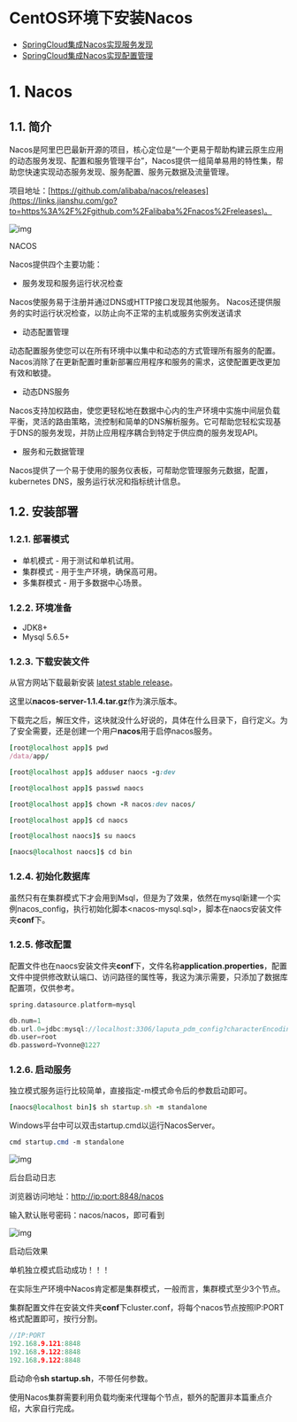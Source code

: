 # CentOS环境下安装Nacos



- [SpringCloud集成Nacos实现服务发现](https://www.jianshu.com/p/ecb789a602c7)
- [SpringCloud集成Nacos实现配置管理](https://www.jianshu.com/p/f8cf6bb36107)

# 1. Nacos

## 1.1. 简介

Nacos是阿里巴巴最新开源的项目，核心定位是“一个更易于帮助构建云原生应用的动态服务发现、配置和服务管理平台”，Nacos提供一组简单易用的特性集，帮助您快速实现动态服务发现、服务配置、服务元数据及流量管理。

项目地址：[https://github.com/alibaba/nacos/releases](https://links.jianshu.com/go?to=https%3A%2F%2Fgithub.com%2Falibaba%2Fnacos%2Freleases)。

![img](https://upload-images.jianshu.io/upload_images/7232803-cfe3ea4660db1da7.png?imageMogr2/auto-orient/strip|imageView2/2/w/1200/format/webp)

NACOS

Nacos提供四个主要功能：

- 服务发现和服务运行状况检查

Nacos使服务易于注册并通过DNS或HTTP接口发现其他服务。 Nacos还提供服务的实时运行状况检查，以防止向不正常的主机或服务实例发送请求

- 动态配置管理

动态配置服务使您可以在所有环境中以集中和动态的方式管理所有服务的配置。Nacos消除了在更新配置时重新部署应用程序和服务的需求，这使配置更改更加有效和敏捷。

- 动态DNS服务

Nacos支持加权路由，使您更轻松地在数据中心内的生产环境中实施中间层负载平衡，灵活的路由策略，流控制和简单的DNS解析服务。它可帮助您轻松实现基于DNS的服务发现，并防止应用程序耦合到特定于供应商的服务发现API。

- 服务和元数据管理

Nacos提供了一个易于使用的服务仪表板，可帮助您管理服务元数据，配置，kubernetes DNS，服务运行状况和指标统计信息。

## 1.2. 安装部署

### 1.2.1. 部署模式

- 单机模式 - 用于测试和单机试用。
- 集群模式 - 用于生产环境，确保高可用。
- 多集群模式 - 用于多数据中心场景。

### 1.2.2. 环境准备

- JDK8+
- Mysql 5.6.5+

### 1.2.3. 下载安装文件

从官方网站下载最新安装 [latest stable release](https://links.jianshu.com/go?to=https%3A%2F%2Fgithub.com%2Falibaba%2Fnacos%2Freleases)。

这里以**nacos-server-1.1.4.tar.gz**作为演示版本。

下载完之后，解压文件，这块就没什么好说的，具体在什么目录下，自行定义。为了安全需要，还是创建一个用户**nacos**用于启停nacos服务。



```ruby
[root@localhost app]$ pwd
/data/app/

[root@localhost app]$ adduser naocs -g:dev

[root@localhost app]$ passwd naocs

[root@localhost app]$ chown -R nacos:dev nacos/

[root@localhost app]$ cd naocs

[root@localhost naocs]$ su naocs

[naocs@localhost naocs]$ cd bin
```

### 1.2.4. 初始化数据库

虽然只有在集群模式下才会用到Msql，但是为了效果，依然在mysql新建一个实例nacos_config，执行初始化脚本<nacos-mysql.sql>，脚本在naocs安装文件夹**conf**下。

### 1.2.5. 修改配置

配置文件也在naocs安装文件夹**conf**下，文件名称**application.properties**，配置文件中提供修改默认端口、访问路径的属性等，我这为演示需要，只添加了数据库配置项，仅供参考。



```dart
spring.datasource.platform=mysql

db.num=1
db.url.0=jdbc:mysql://localhost:3306/laputa_pdm_config?characterEncoding=utf8&connectTimeout=1000&socketTimeout=3000&autoReconnect=true
db.user=root
db.password=Yvonne@1227
```

### 1.2.6. 启动服务

独立模式服务运行比较简单，直接指定-m模式命令后的参数启动即可。



```ruby
[naocs@localhost bin]$ sh startup.sh -m standalone
```

Windows平台中可以双击startup.cmd以运行NacosServer。



```css
cmd startup.cmd -m standalone
```

![img](https://upload-images.jianshu.io/upload_images/7232803-0c279a859c3a7ad1.png?imageMogr2/auto-orient/strip|imageView2/2/w/1200/format/webp)

后台启动日志

浏览器访问地址：[http://ip:port:8848/nacos](https://links.jianshu.com/go?to=http%3A%2F%2Fip%3Aport%3A8848%2Fnacos)

输入默认账号密码：nacos/nacos，即可看到

![img](https://upload-images.jianshu.io/upload_images/7232803-2b7238f83f0ff5a7.png?imageMogr2/auto-orient/strip|imageView2/2/w/1200/format/webp)

启动后效果

单机独立模式启动成功！！！

在实际生产环境中Nacos肯定都是集群模式，一般而言，集群模式至少3个节点。

集群配置文件在安装文件夹**conf**下cluster.conf，将每个nacos节点按照IP:PORT格式配置即可，按行分割。



```cpp
//IP:PORT
192.168.9.121:8848
192.168.9.122:8848
192.168.9.122:8848
```

启动命令**sh startup.sh**，不带任何参数。

使用Nacos集群需要利用负载均衡来代理每个节点，额外的配置非本篇重点介绍，大家自行完成。